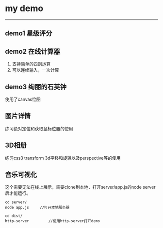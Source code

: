 # my demo
---
## demo1 星级评分

## demo2 在线计算器
1. 支持简单的四则运算
2. 可以连续输入，一次计算

## demo3 绚丽的石英钟
使用了canvas绘图

## 图片详情
练习绝对定位和获取鼠标位置的使用

## 3D相册
练习css3 transform 3d平移和旋转以及perspective等的使用

## 音乐可视化
这个需要无法在线上展示，需要clone到本地，打开server/app.js的node server后才能运行。
```
cd server/
node app.js     //打开本地服务器

cd dist/
http-server         //使用http-server打开demo
```
